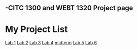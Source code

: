 ## -CITC 1300 and WEBT 1320 Project page

<h1>My Project List</h1>

<a href="lab1/index.html" target="_blank">Lab 1</a> 
<a href="lab2/index.html" target="_blank">Lab 2</a> 
<a href="lab3/index.html" target="_blank">Lab 3</a>
<a href="lab4/index.html" target="_blank">Lab 4</a>
<a href="Midterm/index.html" target="_blank">midterm</a>
<a href="lab5/index.html" target="_blank">Lab 5</a>
<a href="lab6/index.html" target="_blank">Lab 6</a>